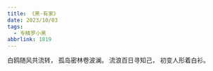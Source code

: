 ```yaml
---
title: 《黑·有家》
date: 2023/10/03
tags:
  - 专精罗小黑
abbrlink: 1819
---
```

白鸥随风共流转，
孤岛密林卷波澜。
流浪百日寻知己，
初变人形着白衫。
